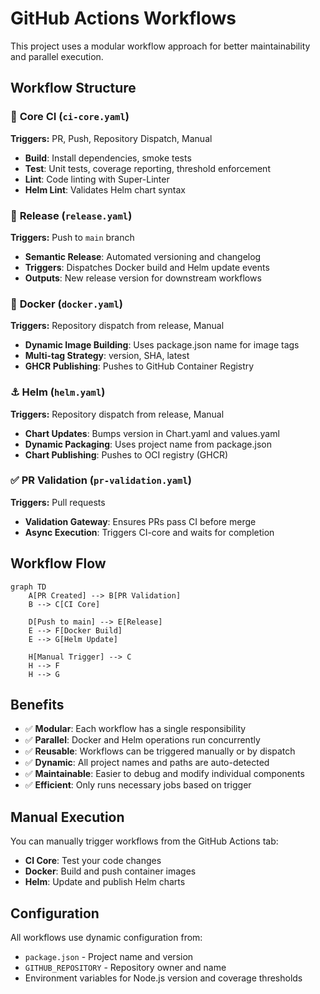 # GitHub Actions Workflows

This project uses a modular workflow approach for better maintainability and parallel execution.

## Workflow Structure

### 🔧 **Core CI** (`ci-core.yaml`)
**Triggers:** PR, Push, Repository Dispatch, Manual
- **Build**: Install dependencies, smoke tests
- **Test**: Unit tests, coverage reporting, threshold enforcement
- **Lint**: Code linting with Super-Linter
- **Helm Lint**: Validates Helm chart syntax

### 🚀 **Release** (`release.yaml`)
**Triggers:** Push to `main` branch
- **Semantic Release**: Automated versioning and changelog
- **Triggers**: Dispatches Docker build and Helm update events
- **Outputs**: New release version for downstream workflows

### 🐳 **Docker** (`docker.yaml`)
**Triggers:** Repository dispatch from release, Manual
- **Dynamic Image Building**: Uses package.json name for image tags
- **Multi-tag Strategy**: version, SHA, latest
- **GHCR Publishing**: Pushes to GitHub Container Registry

### ⚓ **Helm** (`helm.yaml`)
**Triggers:** Repository dispatch from release, Manual
- **Chart Updates**: Bumps version in Chart.yaml and values.yaml
- **Dynamic Packaging**: Uses project name from package.json
- **Chart Publishing**: Pushes to OCI registry (GHCR)

### ✅ **PR Validation** (`pr-validation.yaml`)
**Triggers:** Pull requests
- **Validation Gateway**: Ensures PRs pass CI before merge
- **Async Execution**: Triggers CI-core and waits for completion

## Workflow Flow

```mermaid
graph TD
    A[PR Created] --> B[PR Validation]
    B --> C[CI Core]
    
    D[Push to main] --> E[Release]
    E --> F[Docker Build]
    E --> G[Helm Update]
    
    H[Manual Trigger] --> C
    H --> F
    H --> G
```

## Benefits

- ✅ **Modular**: Each workflow has a single responsibility
- ✅ **Parallel**: Docker and Helm operations run concurrently
- ✅ **Reusable**: Workflows can be triggered manually or by dispatch
- ✅ **Dynamic**: All project names and paths are auto-detected
- ✅ **Maintainable**: Easier to debug and modify individual components
- ✅ **Efficient**: Only runs necessary jobs based on trigger

## Manual Execution

You can manually trigger workflows from the GitHub Actions tab:

- **CI Core**: Test your code changes
- **Docker**: Build and push container images
- **Helm**: Update and publish Helm charts

## Configuration

All workflows use dynamic configuration from:
- `package.json` - Project name and version
- `GITHUB_REPOSITORY` - Repository owner and name
- Environment variables for Node.js version and coverage thresholds
